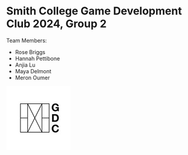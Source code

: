 # Smith College Game Development Club 2024, Group 2

Team Members:

 * Rose Briggs
 * Hannah Pettibone
 * Anjia Lu
 * Maya Delmont
 * Meron Oumer

![GDC Logo](./gdc_logo.jpeg)